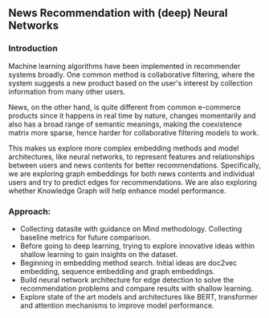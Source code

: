 ## News Recommendation with (deep) Neural Networks
### Introduction
Machine learning algorithms have been implemented in recommender systems broadly. One common method is collaborative filtering, where the system suggests a new product based on the user's interest by collection information from many other users.

News, on the other hand, is quite different from common e-commerce products since it happens in real time by nature, changes momentarily and also has a broad range of semantic meanings, making the coexistence matrix more sparse, hence harder for collaborative filtering models to work. 

This makes us explore more complex embedding methods and model architectures, like neural networks, to represent features and relationships between users and news contents for better recommendations. Specifically, we are exploring graph embeddings for both news contents and individual users and try to predict edges for recommendations. We are also exploring whether Knowledge Graph will help enhance model performance. 

### Approach:
* Collecting datasite with guidance on Mind methodology. Collecting baseline metrics for future comparison.
* Before going to deep learning, trying to explore innovative ideas within shallow learning to gain insights on the dataset.
* Beginning in embedding method search. Initial ideas are doc2vec embedding, sequence embedding and graph embeddings.
* Build neural network architecture for edge detection to solve the recommendation problems and compare results with shallow learning.
* Explore state of the art models and architectures like BERT, transformer and attention mechanisms to improve model performance.
